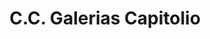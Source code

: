 ---
title: "C.C. Galerias Capitolio"
url: /caracas/c-c-galerias-capitolio/
shop: Einkaufszentrum
---